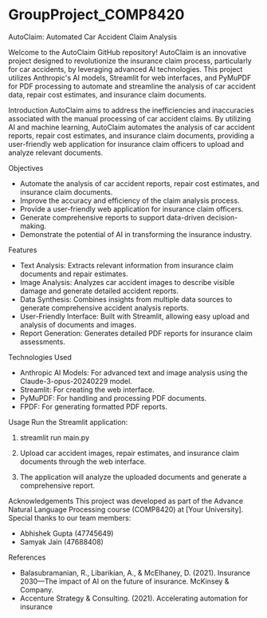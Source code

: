 # GroupProject_COMP8420

AutoClaim: Automated Car Accident Claim Analysis

Welcome to the AutoClaim GitHub repository! AutoClaim is an innovative project designed to revolutionize the insurance claim process, particularly for car accidents, by leveraging advanced AI technologies. This project utilizes Anthropic's AI models, Streamlit for web interfaces, and PyMuPDF for PDF processing to automate and streamline the analysis of car accident data, repair cost estimates, and insurance claim documents.

Introduction
AutoClaim aims to address the inefficiencies and inaccuracies associated with the manual processing of car accident claims. By utilizing AI and machine learning, AutoClaim automates the analysis of car accident reports, repair cost estimates, and insurance claim documents, providing a user-friendly web application for insurance claim officers to upload and analyze relevant documents.

Objectives
- Automate the analysis of car accident reports, repair cost estimates, and insurance claim documents.
- Improve the accuracy and efficiency of the claim analysis process.
- Provide a user-friendly web application for insurance claim officers.
- Generate comprehensive reports to support data-driven decision-making.
- Demonstrate the potential of AI in transforming the insurance industry.

Features
- Text Analysis: Extracts relevant information from insurance claim documents and repair estimates.
- Image Analysis: Analyzes car accident images to describe visible damage and generate detailed accident reports.
- Data Synthesis: Combines insights from multiple data sources to generate comprehensive accident analysis reports.
- User-Friendly Interface: Built with Streamlit, allowing easy upload and analysis of documents and images.
- Report Generation: Generates detailed PDF reports for insurance claim assessments.

Technologies Used
- Anthropic AI Models: For advanced text and image analysis using the Claude-3-opus-20240229 model.
- Streamlit: For creating the web interface.
- PyMuPDF: For handling and processing PDF documents.
- FPDF: For generating formatted PDF reports.

Usage
Run the Streamlit application:

1. streamlit run main.py

2. Upload car accident images, repair estimates, and insurance claim documents through the web interface.

3. The application will analyze the uploaded documents and generate a comprehensive report.

Acknowledgements
This project was developed as part of the Advance Natural Language Processing course (COMP8420) at [Your University]. Special thanks to our team members:

- Abhishek Gupta (47745649)
- Samyak Jain (47688408)

References
- Balasubramanian, R., Libarikian, A., & McElhaney, D. (2021). Insurance 2030—The impact of AI on the future of insurance. McKinsey & Company.
- Accenture Strategy & Consulting. (2021). Accelerating automation for insurance
